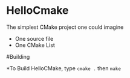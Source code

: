 # HelloCmake

The simplest CMake project one could imagine
* One source file
* One CMake List

#Building

*To Build HelloCMake, type ```cmake .``` then ```make```

